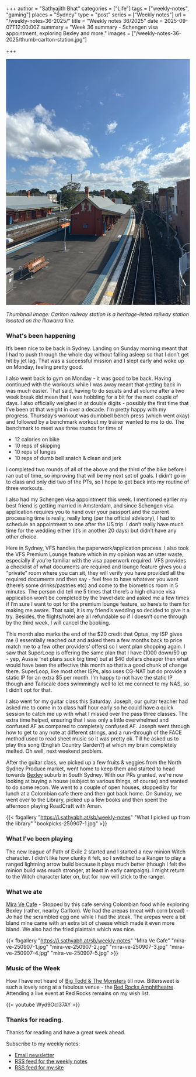 +++
author = "Sathyajith Bhat"
categories = ["Life"]
tags = ["weekly-notes", "gaming"]
places = "Sydney"
type = "post"
series = ["Weekly notes"]
url = "/weekly-notes-36-2025/"
title = "Weekly notes 36/2025"
date = 2025-09-07T12:00:00Z
summary = "Week 36 summary - Schengen visa appointment, exploring Bexley and more."
images = ["/weekly-notes-36-2025/thumb-carlton-station.jpg"]

+++

![](thumb-carlton-station.jpg)

_Thumbnail image: Carlton railway station is a heritage-listed railway station located on the Illawarra line._


### What's been happening

It’s been nice to be back in Sydney. Landing on Sunday morning meant that I had to push through the whole day without falling asleep so that I don’t get hit by jet lag. That was a successful mission and I slept early and woke up on Monday, feeling pretty good. 

I also went back to gym on Monday - it was good to be back. Having continued with the workouts while I was away meant that getting back in was much easier. That said, having to do squats and at volume after a two week break did mean that I was hobbling for a bit for the next couple of days. I also officially weighed in at double digits - possibly the first time that I’ve been at that weight in over a decade. I’m pretty happy with my progress. Thursday’s workout was dumbbell bench press (which went okay) and followed by a benchmark workout my trainer wanted to me to do. The benchmark to meet was three rounds for time of  

- 12 calories on bike
- 10 reps of skipping
- 10 reps of lunges
- 10 reps of dumb bell snatch & clean and jerk

I completed two rounds of all of the above and the third of the bike before I ran out of time, so improving that will be my next set of goals. I didn’t go in to class and only did two of the PTs, so I hope to get back into my routine of three workouts. 

I also had my Schengen visa appointment this week. I mentioned earlier my best friend is getting married in Amsterdam, and since Schengen visa application requires you to hand over your passport and the current processing time is really, really long (per the official advisory), I had to schedule an appointment to one after the US trip. I don’t really have much time for the wedding either (it’s in another 20 days) but didn’t have any other choice. 

Here in Sydney, VFS handles the paperwork/application process. I also took the VFS Premium Lounge feature which in my opinion was an utter waste, especially if you’re familiar with the visa paperwork required. VFS provides a checklist of what documents are required and lounge feature gives you a “private” room where you can sit, they will verify you have provided all the required documents and then say - feel free to have whatever you want (there’s some drinks/pastries etc) and come to the biometrics room in 5 minutes. The person did tell me 5 times that there’s a high chance visa application won’t be completed by the travel date and asked me a few times if I’m sure I want to opt for the premium lounge feature, so here’s to them for making me aware. That said, it is my friend’s wedding so decided to give it a try. Besides, the flights/hotel are all refundable so if I doesn’t come through by the third week, I will cancel the booking. 

This month also marks the end of the $20 credit that Optus, my ISP gives me (I essentially reached out and asked them a few months back to price match me to a few other providers’ offers) so I went plan shopping again. I saw that SuperLoop is offering the same plan that I have (1000 down/50 up - yep, Aussie ‘net plans suck big time) but at $40 dollars cheaper then what would have been the effective this month so that’s a good chunk of change there. SuperLoop, like most other ISPs, also uses CG-NAT but do provide a static IP for an extra $5 per month. I’m happy to not have the static IP though and Tailscale does swimmingly well to let me connect to my NAS, so I didn’t opt for that. 

I also went for my guitar class this Saturday. Joseph, our guitar teacher had asked me to come in to class half hour early so he could have a quick session to catch me up with what I missed over the pass three classes. The extra time helped, ensuring that I was only a little overwhelmed and confused AF as compared to completely confused AF. Joseph went through how to get to any note at different strings, and a run-through of the FACE method used to read sheet music so it was pretty ok. Till he asked us to play this song (English Country Garden?) at which my brain completely melted. Oh well, next weekend problem. 

After the guitar class, we picked up a few fruits & veggies from the North Sydney Produce market, went home to keep them and started to head towards [Bexley](https://en.wikipedia.org/wiki/Bexley,_New_South_Wales) suburb in South Sydney. With our PRs granted, we’re now looking at buying a house (subject to various things, of course) and wanted to do some recon. We went to a couple of open houses, stopped by for lunch at a Colombian cafe there and then got back home. On Sunday, we went over to the Library, picked up a few books and then spent the afternoon playing RoadCraft with Aman.

{{< fbgallery "https://i.sathyabh.at/sb/weekly-notes" "What I picked up from the library" "bookpicks-250907-1.jpg" >}}

### What I've been playing

The new league of Path of Exile 2 started and I started a new minion Witch character. I didn’t like how clunky it felt, so I switched to a Ranger to play a ranged lightning arrow build because it plays much better (though I felt the minion build was much stronger, at least in early campaign). I might return to the Witch character later on, but for now will stick to the ranger.

### What we ate

[Mira Ve Cafe](https://maps.app.goo.gl/iDnaAttwsmjYRng49) - Stopped by this cafe serving Colombian food while exploring Bexley (rather, nearby Carlton). We had the arepas (meat with corn bread) - Jo had the scrambled egg one while I had the steak. The arepas were a bit bland mine came with an extra bit of cheese which made it even more bland. We also had the fried plaintain which was nice.

{{< fbgallery "https://i.sathyabh.at/sb/weekly-notes" "Mira Ve Cafe" "mira-ve-250907-1.jpg" "mira-ve-250907-2.jpg" "mira-ve-250907-3.jpg" "mira-ve-250907-4.jpg" "mira-ve-250907-5.jpg" >}}

### Music of the Week

How I have not heard of [Big Todd & The Monsters](https://en.wikipedia.org/wiki/Big_Head_Todd_and_the_Monsters) till now. Bittersweet is such a lovely song at a fabulous venue - the [Red Rocks Amphitheatre](https://en.wikipedia.org/wiki/Red_Rocks_Amphitheatre). Attending a live event at Red Rocks remains on my wish list. 

{{< youtube Wyd9OcI37AY >}}


### Thanks for reading.
Thanks for reading and have a great week ahead. 

Subscribe to my weekly notes:
- [Email newsletter](https://sathyabhat.substack.com/)
- [RSS feed for the weekly notes](https://sathyabh.at/series/weekly-notes/index.xml)
- [RSS feed for my site](https://sathyabh.at/index.xml)
